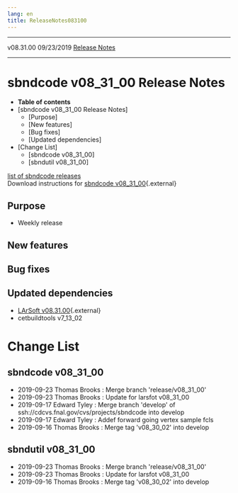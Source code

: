 ```yaml
---
lang: en
title: ReleaseNotes083100
---
```


  ----------- ------------ -- -- ------------------------------------------------------
  v08.31.00   09/23/2019         [Release Notes](ReleaseNotes083100.html)
  ----------- ------------ -- -- ------------------------------------------------------



sbndcode v08\_31\_00 Release Notes
======================================================================================

-   **Table of contents**
-   [sbndcode v08\_31\_00 Release
    Notes]
    -   [Purpose]
    -   [New features]
    -   [Bug fixes]
    -   [Updated dependencies]
-   [Change List]
    -   [sbndcode v08\_31\_00]
    -   [sbndutil v08\_31\_00]

[list of sbndcode
releases](List_of_SBND_code_releases.html)\
Download instructions for [sbndcode
v08\_31\_00](http://scisoft.fnal.gov/scisoft/bundles/sbnd/v08_31_00/sbndcode-v08_31_00.html){.external}



Purpose
----------------------------------

-   Weekly release



New features
--------------------------------------------



Bug fixes
--------------------------------------



Updated dependencies
------------------------------------------------------------

-   [LArSoft
    v08.31.00](https://cdcvs.fnal.gov/redmine/projects/larsoft/wiki/ReleaseNotes083100){.external}
-   cetbuildtools v7\_13\_02



Change List
==========================================



sbndcode v08\_31\_00
----------------------------------------------------------

-   2019-09-23 Thomas Brooks : Merge branch \'release/v08\_31\_00\'
-   2019-09-23 Thomas Brooks : Update for larsfot v08\_31\_00
-   2019-09-17 Edward Tyley : Merge branch \'develop\' of
    ssh://cdcvs.fnal.gov/cvs/projects/sbndcode into develop
-   2019-09-17 Edward Tyley : Addef forward going vertex sample fcls
-   2019-09-16 Thomas Brooks : Merge tag \'v08\_30\_02\' into develop



sbndutil v08\_31\_00
----------------------------------------------------------

-   2019-09-23 Thomas Brooks : Merge branch \'release/v08\_31\_00\'
-   2019-09-23 Thomas Brooks : Update for larsfot v08\_31\_00
-   2019-09-16 Thomas Brooks : Merge tag \'v08\_30\_02\' into develop
